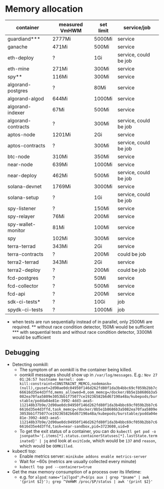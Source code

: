 # Memory allocation
| container          | measured VmHWM | set limit | service/job           |
|--------------------|----------------|-----------|-----------------------|
| guardiand***       | 2777Mi         | 5000Mi    | service               |
| ganache            | 471Mi          | 500Mi     | service               |
| eth-deploy         | ?              | 1Gi       | service, could be job |
| eth-mine           | 271Mi          | 300Mi     | service               |
| spy**              | 116Mi          | 300Mi     | service               |
| algorand-postgres  | ?              | 80Mi      | service               |
| algorand-algod     | 644Mi          | 1000Mi    | service               |
| algorand-indexer   | 67Mi           | 500Mi     | service               |
| algorand-contracts | ?              | 300Mi     | service, could be job |
| aptos-node         | 1201Mi         | 2Gi       | service               |
| aptos-contracts    | ?              | 300Mi     | service, could be job |
| btc-node           | 310Mi          | 350Mi     | service               |
| near-node          | 639Mi          | 1000Mi    | service               |
| near-deploy        | 462Mi          | 500Mi     | service, could be job |
| solana-devnet      | 1769Mi         | 3000Mi    | service               |
| solana-setup       | ?              | 1Gi       | service, could be job |
| spy-listener       | ?              | 150Mi     | service               |
| spy-relayer        | 76Mi           | 200Mi     | service               |
| spy-wallet-monitor | 81Mi           | 100Mi     | service               |
| spy                | 102Mi          | 300Mi     | service               |
| terra-terrad       | 343Mi          | 2Gi       | service               |
| terra-contracts    | ?              | 200Mi     | could be job          |
| terra2-terrad      | 343Mi          | 2Gi       | service               |
| terra2-deploy      | ?              | 200Mi     | could be job          |
| fcd-postgres       | ?              | 50Mi      | service               |
| fcd-collector      | ?              | 500Mi     | service               |
| fcd-api            | ?              | 200Mi     | service               |
| sdk-ci-tests*      | ?              | 10Gi      | job                   |
| spydk-ci-tests     | ?              | 1000Mi    | job                   |

* when tests are run sequentially instead of in parallel, only 2500Mi are required.
** without race condition detector, 150Mi would be sufficient
*** with sequential tests and without race condition detector, 3300Mi would be sufficient

## Debugging
* Detecting oomkill:
    * The symptom of an oomkill is the container being killed.
    * oomkill messages should show up in `/var/log/messages`. E.g.: `Nov 27 01:26:57 hostname kernel: oom-kill:constraint=CONSTRAINT_MEMCG,nodemask=(null),cpuset=2d90ae0dc04950f146d262fd80f1da3b4bbc69cf059b2bb7c66616d35e4d3ffd,mems_allowed=0,oom_memcg=/docker/8b5e1b8686b3a5082ea70faa5809e3053bb1f75077ce19236582b6d67190a48a/kubepods/burstable/podda04e81e-3992-4dd3-aea5-112148b37b9e/2d90ae0dc04950f146d262fd80f1da3b4bbc69cf059b2bb7c66616d35e4d3ffd,task_memcg=/docker/8b5e1b8686b3a5082ea70faa5809e3053bb1f75077ce19236582b6d67190a48a/kubepods/burstable/podda04e81e-3992-4dd3-aea5-112148b37b9e/2d90ae0dc04950f146d262fd80f1da3b4bbc69cf059b2bb7c66616d35e4d3ffd,task=near-sandbox,pid=3723608,uid=0`
    * To get the exit status of a container, you can do `kubectl get pod -o jsonpath='{.items[*].status.containerStatuses[*].lastState.terminated}' | jq` and look at `exitCode`, which would be `137` and `reason`, which would be `OOMKilled`.
* kubectl top:
    * Enable metrics server: `minikube addons enable metrics-server`
    * Wait for ~60s (metrics are usually collected every minute)
    * `kubectl top pod --containers=true`
* Get the max memory consumption of a process over its lifetime:
    * e.g. for `algod`: `name="[a]lgod";P=$(ps aux | grep "$name" | awk '{print $2}'); grep ^VmHWM /proc/$P/status | awk '{print $2}'`
